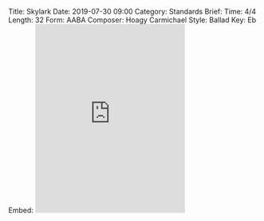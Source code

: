 Title: Skylark
Date: 2019-07-30 09:00
Category: Standards
Brief:
Time: 4/4
Length: 32
Form: AABA
Composer: Hoagy Carmichael
Style: Ballad
Key: Eb
Embed: <iframe src="https://open.spotify.com/embed/user/thatdavidmiller/playlist/52PjajnznTMB8y8AiGemFQ" width="300" height="380" frameborder="0" allowtransparency="true" allow="encrypted-media"></iframe>
